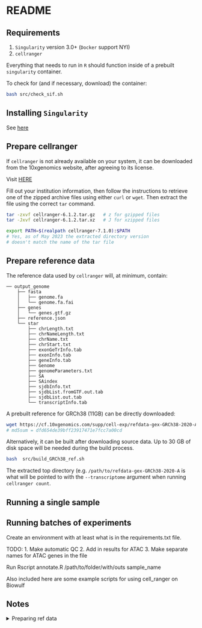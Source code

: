 # README

## Requirements
1. `Singularity` version 3.0+ (`Docker` support NYI)
1. `cellranger`

Everything that needs to run in `R` should function inside of a prebuilt `singularity` container.

To check for (and if necessary, download) the container:
```bash
bash src/check_sif.sh
```

## Installing `Singularity`

See [here](https://gist.github.com/cory-weller/ae515627436596f7e82d96864df134aa)

## Prepare cellranger
If `cellranger` is not already available on your system, it can be downloaded
from the 10xgenomics website, after agreeing to its license.

Visit [HERE](https://support.10xgenomics.com/single-cell-gene-expression/software/downloads/latest)

Fill out your institution information, then follow the instructions to
retrieve one of the zipped archive files using either `curl` or `wget`.
Then extract the file using the correct `tar` command.

```bash
tar -zxvf cellranger-6.1.2.tar.gz   # z for gzipped files
tar -Jxvf cellranger-6.1.2.tar.xz   # J for xzipped files

export PATH=$(realpath cellranger-7.1.0):$PATH  
# Yes, as of May 2023 the extracted directory version 
# doesn't match the name of the tar file
```

## Prepare reference data

The reference data used by `cellranger` will, at minimum, contain:
```
── output_genome
    ├── fasta
    │   ├── genome.fa
    │   └── genome.fa.fai
    ├── genes
    │   └── genes.gtf.gz
    ├── reference.json
    └── star
        ├── chrLength.txt
        ├── chrNameLength.txt
        ├── chrName.txt
        ├── chrStart.txt
        ├── exonGeTrInfo.tab
        ├── exonInfo.tab
        ├── geneInfo.tab
        ├── Genome
        ├── genomeParameters.txt
        ├── SA
        ├── SAindex
        ├── sjdbInfo.txt
        ├── sjdbList.fromGTF.out.tab
        ├── sjdbList.out.tab
        └── transcriptInfo.tab
```

A prebuilt reference for GRCh38 (11GB) can be directly downloaded:
```bash
wget https://cf.10xgenomics.com/supp/cell-exp/refdata-gex-GRCh38-2020-A.tar.gz
# md5sum = dfd654de39bff23917471e7fcc7a00cd
```
Alternatively, it can be built after downloading source data. Up to 30
GB of disk space will be needed during the build process.
```bash
bash  src/build_GRCh38_ref.sh
```

The extracted top directory (e.g. `/path/to/refdata-gex-GRCh38-2020-A`
is what will be pointed to with the `--transcriptome` argument when
running `cellranger count`.



## Running a single sample

## Running batches of experiments




Create an environment with at least what is in the requirements.txt file.


TODO: 1. Make automatic QC
    2. Add in results for ATAC
    3. Make separate names for ATAC genes in the file


Run Rscript annotate.R /path/to/folder/with/outs sample_name


Also included here are some example scripts for using cell_ranger on Biowulf


## Notes

<details><summary> Preparing ref data </summary>

```bash
# GRCh38 ref genome. All headings labeled as
# >chr$ID $ID
# with arabic (not roman) numerals
ref_fasta='/fdb/cellranger/refdata-gex-GRCh38-2020-A/fasta/genome.fa'
gzip -c ${ref_fasta} > GRCh38.genome.fa.gz

# GRCh38 version 32 (Ensembl 98) GTF
genes='/fdb/cellranger/refdata-gex-GRCh38-2020-A/genes/genes.gtf'
gzip -c ${genes} > genes.gtf.gz
```

</details>

